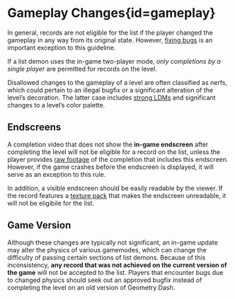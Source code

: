 <div class='panel fade js-scroll-anim' data-anim='fade'>

# Gameplay Changes{id=gameplay}

In general, records are not eligible for the list if the player changed the gameplay in any way from its original state. However, [fixing bugs](/guidelines/eligibility/#bugfixes) is an important exception to this guideline. 

If a list demon uses the in-game two-player mode, *only completions by a single player* are permitted for records on the level.

Disallowed changes to the gameplay of a level are often classified as nerfs, which could pertain to an illegal bugfix or a significant alteration of the level’s decoration. The latter case includes [strong LDMs](/guidelines/lowdetailmodes) and significant changes to a level’s color palette.

## Endscreens

A completion video that does not show the **in-game endscreen** after completing the level will not be eligible for a record on the list, unless the player provides [raw footage](/guidelines/rawfootage) of the completion that includes this endscreen. However, if the game crashes before the endscreen is displayed, it will serve as an exception to this rule.

In addition, a visible endscreen should be easily readable by the viewer. If the record features a [texture pack](/guidelines/lowdetailmodes/#texture-packs) that makes the endscreen unreadable, it will not be eligibile for the list.

## Game Version

Although these changes are typically not significant, an in-game update may alter the physics of various gamemodes, which can change the difficulty of passing certain sections of list demons. Because of this inconsistency, **any record that was not achieved on the current version of the game** will not be accepted to the list. Players that encounter bugs due to changed physics should seek out an approved bugfix instead of completing the level on an old version of Geometry Dash.  

</div>
